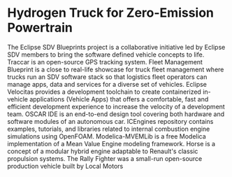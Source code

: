 # Hydrogen Truck for Zero-Emission Powertrain

The Eclipse SDV Blueprints project is a collaborative initiative led by Eclipse SDV members to bring the software defined vehicle concepts to life. Traccar is an open-source GPS tracking system. Fleet Management Blueprint is a close to real-life showcase for truck fleet management where trucks run an SDV software stack so that logistics fleet operators can manage apps, data and services for a diverse set of vehicles. Eclipse Velocitas provides a development toolchain to create containerized in-vehicle applications (Vehicle Apps) that offers a comfortable, fast and efficient development experience to increase the velocity of a development team. OSCAR IDE is an end-to-end design tool covering both hardware and software modules of an autonomous car. ICEngines repository contains examples, tutorials, and libraries related to internal combustion engine simulations using OpenFOAM. Modelica-MVEMLib is a free Modelica implementation of a Mean Value Engine modeling framework. Horse is a concept of a modular hybrid engine adaptable to Renault's classic propulsion systems. The Rally Fighter was a small-run open-source production vehicle built by Local Motors
